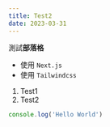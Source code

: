 ```yaml
---
title: Test2
date: 2023-03-31
---
```


測試**部落格**

- 使用 `Next.js`
- 使用 `Tailwindcss`

1. Test1
2. Test2

```js
console.log('Hello World')
```
